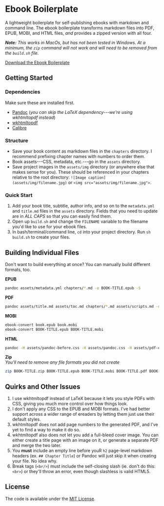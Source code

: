 # Ebook Boilerplate
A lightweight boilerplate for self-publishing ebooks with markdown and command line. The ebook boilerplate transforms markdown files into PDF, EPUB, MOBI, and HTML files, *and* provides a zipped version with all four.

*__Note:__ This works in MacOs, but has not been tested in Windows. At a minimum, the `zip` command will not work and will need to be removed from the `build.sh` file.*

[Download the Ebook Boilerplate](https://github.com/cferdinandi/ebook-boilerplate/archive/master.zip)



## Getting Started

### Dependencies
Make sure these are installed first.

- [Pandoc](http://pandoc.org) (*you can skip the LaTeX dependency---we're using wkhtmltopdf instead*)
- [wkhtmltopdf](http://wkhtmltopdf.org)
- [Calibre](https://calibre-ebook.com/)

### Structure

- Save your book content as markdown files in the `chapters` directory. I recommend prefixing chapter names with numbers to order them.
- Book assets---CSS, metadata, etc.---go in the `assets` directory.
- Save project images in the `assets/img` directory (or anywhere else that makes sense for you). These should be referenced in your chapters relative to the root directory: `![Image caption](assets/img/filename.jpg)` or `<img src="assets/img/filename.jpg">`.

### Quick Start

1. Add your book title, subtitle, author info, and so on to the `metadata.yml` and `title.md` files in the `assets` directory. Fields that you need to update are in *ALL CAPS* so that you can easily find them.
2. Open up `build.sh` and change the `FILENAME` variable to the filename you'd like to use for your ebook files.
3. In bash/terminal/command line, `cd` into your project directory. Run `sh build.sh` to create your files.



## Building Individual Files

Don't want to build everything at once? You can manually build different formats, too.

**EPUB**
```bash
pandoc assets/metadata.yml chapters/*.md -o BOOK-TITLE.epub -S
```

**PDF**
```bash
pandoc assets/title.md assets/toc.md chapters/*.md assets/scripts.md -o BOOK-TITLE.pdf -t html5 -S -V papersize:"letter" -c assets/pandoc.css
```

**MOBI**
```bash
ebook-convert book.epub book.mobi
ebook-convert BOOK-TITLE.epub BOOK-TITLE.mobi
```

**HTML**
```bash
pandoc -H assets/pandoc-before.css -H assets/pandoc.css -H assets/pdf-overrides.css -H assets/pandoc-after.css assets/title.md assets/toc.md chapters/*.md assets/scripts.md -o BOOK-TITLE.html -S
```

**Zip**<br>
*You'll need to remove any file formats you did not create*
```bash
zip BOOK-TITLE.zip BOOK-TITLE.epub BOOK-TITLE.mobi BOOK-TITLE.pdf BOOK-TITLE.html
```



## Quirks and Other Issues

1. I use wkhtmltopdf instead of LaTeX because it lets you style PDFs with CSS, giving you much more control over how things look.
2. I don't apply any CSS to the EPUB and MOBI formats. I've had better support across a wider range of ereaders by letting them just use their default styles.
3. wkhtmltopdf does not add page numbers to the generated PDF, and I've yet to find a way to make it do so.
4. wkhtmltopdf also does not let you add a full-bleed cover image. You can either create a title page with an image on it, or generate a separate PDF and merge the two later.
5. You **must** include an empty line before youR `h2` page-level markdown headers (ex. `## Chapter Title`) or Pandoc will just skip it when creating your file. No idea why.
6. Break tags (`<br/>`) must include the self-closing slash (ie. don't do this: `<br>`) or they'll throw an error, even though slashless is valid HTML5.



## License

The code is available under the [MIT License](LICENSE.md).